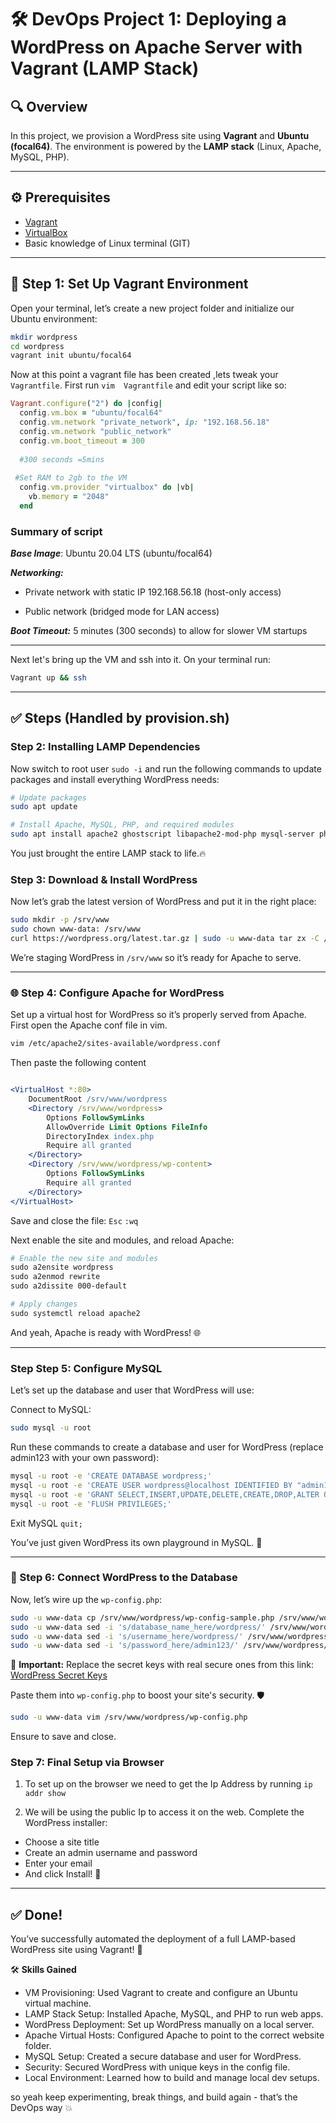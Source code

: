 # 🛠️ DevOps Project 1: Deploying a WordPress on Apache Server with Vagrant (LAMP Stack)

## 🔍 Overview  
In this project, we provision a WordPress site using **Vagrant** and **Ubuntu (focal64)**. The environment is powered by the **LAMP stack** (Linux, Apache, MySQL, PHP).

---

## ⚙️ Prerequisites  
- [Vagrant](https://www.vagrantup.com/downloads)  
- [VirtualBox](https://www.virtualbox.org/wiki/Downloads)  
- Basic knowledge of Linux terminal (GIT)

---

## 🧰 Step 1: Set Up Vagrant Environment

Open your terminal, let’s create a new project folder and initialize our Ubuntu environment:

```bash
mkdir wordpress
cd wordpress
vagrant init ubuntu/focal64
```

Now at this point a vagrant file has been created ,lets tweak your `Vagrantfile`. First run `vim  Vagrantfile`  and edit your script like so:

```ruby
Vagrant.configure("2") do |config|
  config.vm.box = "ubuntu/focal64"
  config.vm.network "private_network", ip: "192.168.56.18"
  config.vm.network "public_network"
  config.vm.boot_timeout = 300
  
  #300 seconds =5mins
  
 #Set RAM to 2gb to the VM
  config.vm.provider "virtualbox" do |vb|
    vb.memory = "2048"
  end
```
### Summary of script
***Base Image***: Ubuntu 20.04 LTS (ubuntu/focal64)

***Networking:***

  - Private network with static IP 192.168.56.18 (host-only access)

  - Public network (bridged mode for LAN access)

***Boot Timeout:*** 5 minutes (300 seconds) to allow for slower VM startups

---
Next let's bring up the VM and ssh into it. On your terminal run:
```bash
Vagrant up && ssh

```

---

## ✅ Steps (Handled by provision.sh)

### Step 2: Installing LAMP Dependencies

Now switch to root user `sudo -i` and run the following commands to update packages and install everything WordPress needs:

```bash
# Update packages
sudo apt update

# Install Apache, MySQL, PHP, and required modules
sudo apt install apache2 ghostscript libapache2-mod-php mysql-server php php-bcmath php-curl php-imagick php-intl php-json php-mbstring php-mysql php-xml php-zip -y
```

You just brought the entire LAMP stack to life.🔥


### Step 3: Download & Install WordPress

Now let’s grab the latest version of WordPress and put it in the right place:

```bash
sudo mkdir -p /srv/www
sudo chown www-data: /srv/www
curl https://wordpress.org/latest.tar.gz | sudo -u www-data tar zx -C /srv/www
```

We’re staging WordPress in `/srv/www` so it’s ready for Apache to serve.

---

### 🌐 Step 4: Configure Apache for WordPress

Set up a virtual host for WordPress so it’s properly served from Apache. First open the Apache conf file in vim. 

```bash
vim /etc/apache2/sites-available/wordpress.conf
```
Then paste the following content

```apache

<VirtualHost *:80>
    DocumentRoot /srv/www/wordpress
    <Directory /srv/www/wordpress>
        Options FollowSymLinks
        AllowOverride Limit Options FileInfo
        DirectoryIndex index.php
        Require all granted
    </Directory>
    <Directory /srv/www/wordpress/wp-content>
        Options FollowSymLinks
        Require all granted
    </Directory>
</VirtualHost>

```
Save and close the file: `Esc` `:wq`

Next enable the site and modules, and reload Apache:

```apache
# Enable the new site and modules
sudo a2ensite wordpress
sudo a2enmod rewrite
sudo a2dissite 000-default

# Apply changes
sudo systemctl reload apache2
```

And yeah, Apache is ready with WordPress! 🌐

---


### Step Step 5: Configure MySQL

Let’s set up the database and user that WordPress will use:

Connect to MySQL:
```bash
sudo mysql -u root
```
Run these commands to create a database and user for WordPress (replace admin123 with your own password):

```bash
mysql -u root -e 'CREATE DATABASE wordpress;'
mysql -u root -e 'CREATE USER wordpress@localhost IDENTIFIED BY "admin123";'
mysql -u root -e 'GRANT SELECT,INSERT,UPDATE,DELETE,CREATE,DROP,ALTER ON wordpress.* TO wordpress@localhost;'
mysql -u root -e 'FLUSH PRIVILEGES;'
```
 Exit MySQL `quit;`

You’ve just given WordPress its own playground in MySQL. 🎯

---

### 🧩 Step 6: Connect WordPress to the Database

Now, let’s wire up the `wp-config.php`:

```bash
sudo -u www-data cp /srv/www/wordpress/wp-config-sample.php /srv/www/wordpress/wp-config.php
sudo -u www-data sed -i 's/database_name_here/wordpress/' /srv/www/wordpress/wp-config.php
sudo -u www-data sed -i 's/username_here/wordpress/' /srv/www/wordpress/wp-config.php
sudo -u www-data sed -i 's/password_here/admin123/' /srv/www/wordpress/wp-config.php
```

🔐 **Important:** Replace the secret keys with real secure ones from this link:  
[WordPress Secret Keys](https://api.wordpress.org/secret-key/1.1/salt/)

Paste them into `wp-config.php` to boost your site's security. 🛡️

```bash
sudo -u www-data vim /srv/www/wordpress/wp-config.php
```

Ensure to save and close.

### Step 7: Final Setup via Browser

1. To set up on the browser we need to get the Ip Address by running `ip addr show`

2. We will be using the public Ip to access it on the web. Complete the WordPress installer:  
 - Choose a site title  
 - Create an admin username and password  
 - Enter your email  
 - And click Install! 🎉
---

## ✅ Done!

You’ve successfully automated the deployment of a full LAMP-based WordPress site using Vagrant! 🙌

🛠️ **Skills Gained**

-  VM Provisioning: Used Vagrant to create and configure an Ubuntu virtual machine.
-  LAMP Stack Setup: Installed Apache, MySQL, and PHP to run web apps.
-  WordPress Deployment: Set up WordPress manually on a local server.
-  Apache Virtual Hosts: Configured Apache to point to the correct website folder.
-  MySQL Setup: Created a secure database and user for WordPress.
-  Security: Secured WordPress with unique keys in the config file.
-  Local Environment: Learned how to build and manage local dev setups.


so yeah keep experimenting, break things, and build again - that’s the DevOps way 💥
